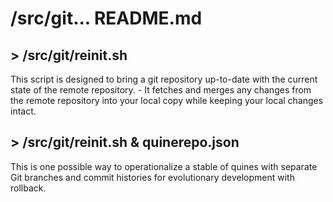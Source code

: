 # /src/git... README.md

## > /src/git/reinit.sh
This script is designed to bring a git repository up-to-date with the current state of the remote repository.
    - It fetches and merges any changes from the remote repository into your local copy while keeping your local changes intact.


## > /src/git/reinit.sh & quinerepo.json
This is one possible way to operationalize a stable of quines with separate Git branches and commit histories for evolutionary development with rollback.